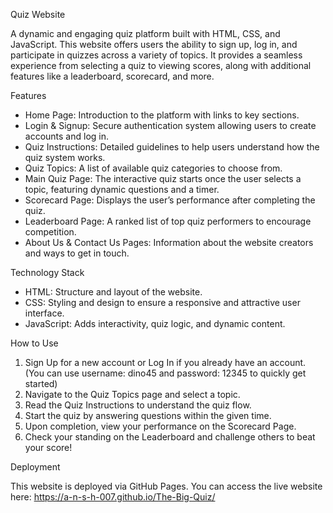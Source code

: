 Quiz Website

A dynamic and engaging quiz platform built with HTML, CSS, and JavaScript. This website offers users the ability to sign up, log in, and participate in quizzes across a variety of topics. It provides a seamless experience from selecting a quiz to viewing scores, along with additional features like a leaderboard, scorecard, and more.


Features
 - Home Page: Introduction to the platform with links to key sections.
 - Login & Signup: Secure authentication system allowing users to create accounts and log in.
 - Quiz Instructions: Detailed guidelines to help users understand how the quiz system works.
 - Quiz Topics: A list of available quiz categories to choose from.
 - Main Quiz Page: The interactive quiz starts once the user selects a topic, featuring dynamic questions and a timer.
 - Scorecard Page: Displays the user’s performance after completing the quiz.
 - Leaderboard Page: A ranked list of top quiz performers to encourage competition.
 - About Us & Contact Us Pages: Information about the website creators and ways to get in touch.
   
Technology Stack
 - HTML: Structure and layout of the website.
 - CSS: Styling and design to ensure a responsive and attractive user interface.
 - JavaScript: Adds interactivity, quiz logic, and dynamic content.
   
How to Use
 1. Sign Up for a new account or Log In if you already have an account. (You can use username: dino45 and password: 12345 to quickly get started)
 2. Navigate to the Quiz Topics page and select a topic.
 3. Read the Quiz Instructions to understand the quiz flow.
 4. Start the quiz by answering questions within the given time.
 5. Upon completion, view your performance on the Scorecard Page.
 6. Check your standing on the Leaderboard and challenge others to beat your score!

Deployment

This website is deployed via GitHub Pages. You can access the live website here: https://a-n-s-h-007.github.io/The-Big-Quiz/
